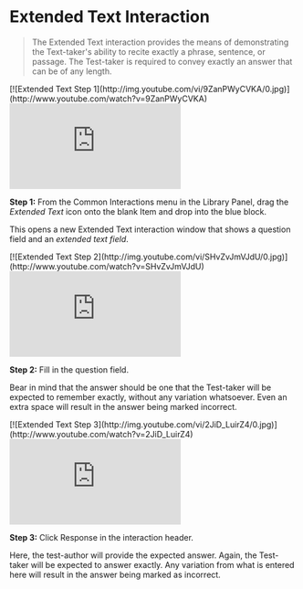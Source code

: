 # Extended Text Interaction

>The Extended Text interaction provides the means of demonstrating the Text-taker's ability to recite exactly a phrase, sentence, or passage. The Test-taker is required to convey exactly an answer that can be of any length. 

<div class="hidden-video">
[![Extended Text Step 1](http://img.youtube.com/vi/9ZanPWyCVKA/0.jpg)](http://www.youtube.com/watch?v=9ZanPWyCVKA)
</div>

<div class='embed-container'><iframe src="https://www.youtube.com/embed/9ZanPWyCVKA?rel=0" frameborder="0" allowfullscreen="true"></iframe></div>

**Step 1:** From the Common Interactions menu in the Library Panel, drag the *Extended Text* icon onto the blank Item and drop into the blue block.

This opens a new Extended Text interaction window that shows a question field and an *extended text field*. 

<div class="hidden-video">
[![Extended Text Step 2](http://img.youtube.com/vi/SHvZvJmVJdU/0.jpg)](http://www.youtube.com/watch?v=SHvZvJmVJdU)
</div>

<div class='embed-container'><iframe src="https://www.youtube.com/embed/SHvZvJmVJdU?rel=0" frameborder="0" allowfullscreen="true"></iframe></div>

**Step 2:** Fill in the question field. 

Bear in mind that the answer should be one that the Test-taker will be expected to remember exactly, without any variation whatsoever. Even an extra space will result in the answer being marked incorrect.

<div class="hidden-video">
[![Extended Text Step 3](http://img.youtube.com/vi/2JiD_LuirZ4/0.jpg)](http://www.youtube.com/watch?v=2JiD_LuirZ4)
</div>

<div class='embed-container'><iframe src="https://www.youtube.com/embed/2JiD_LuirZ4?rel=0" frameborder="0" allowfullscreen="true"></iframe></div>

**Step 3:** Click Response in the interaction header.

Here, the test-author will provide the expected answer. Again, the Test-taker will be expected to answer exactly. Any variation from what is entered here will result in the answer being marked as incorrect.
